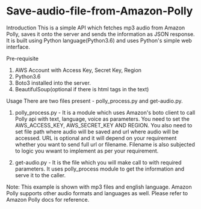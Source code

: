 # Save-audio-file-from-Amazon-Polly

Introduction
  This is a simple API which fetches mp3 audio from Amazon Polly, saves it onto the server and sends the information as JSON response. It is built using Python language(Python3.6) and uses Python's simple web interface.

Pre-requisite
  1) AWS Account with Access Key, Secret Key, Region
  2) Python3.6
  3) Boto3 installed into the server.
  4) BeautifulSoup(optional if there is html tags in the text)
  
Usage
  There are two files present - polly_process.py and get-audio.py.
  1) polly_process.py - It is a module which uses Amazon's boto client to call Polly api with text, language, voice as parameters. You need to set the AWS_ACCESS_KEY, AWS_SECRET_KEY AND REGION. You also need to set file path where audio will be saved and url where audio will be accessed. URL is optional and it will depend on your requirement whether you want to send full url or filename. Filename is also subjected to logic you wwant to implement as per your requirement.
  
  2) get-audio.py -  It is the file which you will make call to with required parameters. It uses polly_process module to get the information and serve it to the caller.
  
Note: This example is shown with mp3 files and english language. Amazon Polly supports other audio formats and languages as well. Please refer to Amazon Polly docs for reference.
